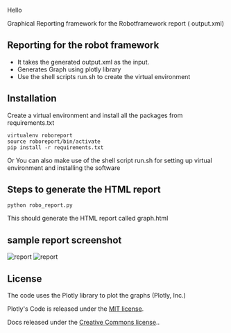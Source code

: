Hello

Graphical Reporting framework for the Robotframework report ( output.xml)

## Reporting for the robot framework

- It takes the generated output.xml as the input. 
- Generates Graph using plotly library
- Use the shell scripts run.sh to create the virtual environment

## Installation

Create a virtual environment and install all the packages from requirements.txt
    
    virtualenv roboreport
    source roboreport/bin/activate
    pip install -r requirements.txt

Or You can also make use of the shell script run.sh for setting up virtual environment and installing the software

## Steps to generate the HTML report
    python robo_report.py

This should generate the HTML report called graph.html

## sample report screenshot 
![report](summary_1.png?raw=true "summary report")
![report](tag_wise_report.png?raw=true "summary report")



License
-------
The code uses the Plotly library to plot the graphs (Plotly, Inc.)

Plotly's Code is released under the [MIT license](LICENSE.txt).

Docs released under the [Creative Commons license](https://github.com/plotly/documentation/blob/source/LICENSE).. 